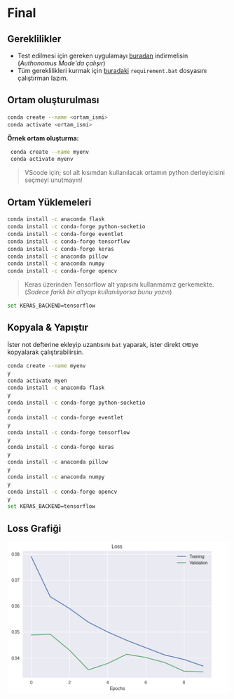 # Final

## Gereklilikler

* Test edilmesi için gereken uygulamayı [buradan](https://github.com/yedehrab/self-driving-car-sim) indirmelisin (*Authonomus Mode'da çalışır*)
* Tüm gereklilikleri kurmak için [buradaki](./requirement.bat) `requirement.bat` dosyasını çalıştırman lazım.

## Ortam oluşturulması

```bash
conda create --name <ortam_ismi>
conda activate <ortam_ismi>
```

**Örnek ortam oluşturma:**

```bash
 conda create --name myenv
 conda activate myenv
 ```

 > VScode için; sol alt kısımdan kullanılacak ortamın python derleyicisini seçmeyi unutmayın!

## Ortam Yüklemeleri

```bash
conda install -c anaconda flask
conda install -c conda-forge python-socketio
conda install -c conda-forge eventlet
conda install -c conda-forge tensorflow
conda install -c conda-forge keras
conda install -c anaconda pillow
conda install -c anaconda numpy
conda install -c conda-forge opencv
```

> Keras üzerinden Tensorflow alt yapısını kullanmamız gerkemekte. (*Sadece farklı bir altyapı kullanılıyorsa bunu yazın*)

```bash
set KERAS_BACKEND=tensorflow
```

## Kopyala & Yapıştır

İster not defterine ekleyip uzantısını `bat` yaparak, ister direkt `CMD`ye kopyalarak çalıştırabilirsin.

```bash
conda create --name myenv
y
conda activate myen
conda install -c anaconda flask
y
conda install -c conda-forge python-socketio
y
conda install -c conda-forge eventlet
y
conda install -c conda-forge tensorflow
y
conda install -c conda-forge keras
y
conda install -c anaconda pillow
y
conda install -c anaconda numpy
y
conda install -c conda-forge opencv
y
set KERAS_BACKEND=tensorflow
```

## Loss Grafiği

![loss](../kaynaklar/final-loss.png)